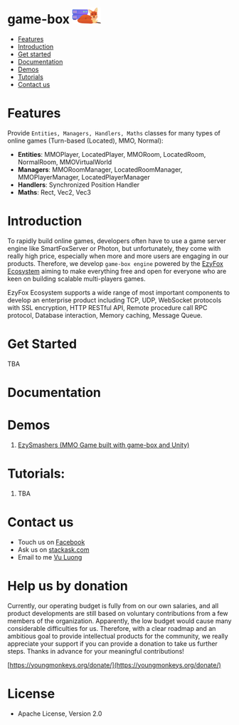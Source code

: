 # game-box <img src="https://github.com/youngmonkeys/ezyfox-server/blob/master/logo.png" width="64" />

* [Features](#features)
* [Introduction](#introduction)
* [Get started](#get-started)
* [Documentation](#documentation)
* [Demos](#demos)
* [Tutorials](#tutorials)
* [Contact us](#contact-us)

# Features
Provide `Entities, Managers, Handlers, Maths` classes for many types of online games (Turn-based (Located), MMO, Normal):
* **Entities**: MMOPlayer, LocatedPlayer, MMORoom, LocatedRoom, NormalRoom, MMOVirtualWorld
* **Managers**: MMORoomManager, LocatedRoomManager, MMOPlayerManager, LocatedPlayerManager
* **Handlers**: Synchronized Position Handler
* **Maths**: Rect, Vec2, Vec3


# Introduction

To rapidly build online games, developers often have to use a game server engine like SmartFoxServer or Photon, but unfortunately, they come with really high price, especially when more and more users are engaging in our products. Therefore, we develop `game-box engine` powered by the [EzyFox Ecosystem](https://github.com/youngmonkeys/ezyfox-server) aiming to make everything free and open for everyone who are keen on building scalable multi-players games.

EzyFox Ecosystem supports a wide range of most important components to develop an enterprise product including TCP, UDP, WebSocket protocols with SSL encryption, HTTP RESTful API, Remote procedure call RPC protocol, Database interaction, Memory caching, Message Queue.

# Get Started

TBA

# Documentation

# Demos

1. [EzySmashers (MMO Game built with game-box and Unity)](https://github.com/vu-luong/EzySmashers)

# Tutorials:

1. TBA

# Contact us

- Touch us on [Facebook](https://www.facebook.com/youngmonkeys.org)
- Ask us on [stackask.com](https://stackask.com)
- Email to me [Vu Luong](mailto:vubinhcht@gmail.com)

# Help us by donation

Currently, our operating budget is fully from on our own salaries, and all product developments are still based on voluntary contributions from a few members of the organization. Apparently, the low budget would cause many considerable difficulties for us. Therefore, with a clear roadmap and an ambitious goal to provide intellectual products for the community, we really appreciate your support if you can provide a donation to take us further steps. Thanks in advance for your meaningful contributions!

[https://youngmonkeys.org/donate/](https://youngmonkeys.org/donate/)

# License

- Apache License, Version 2.0
